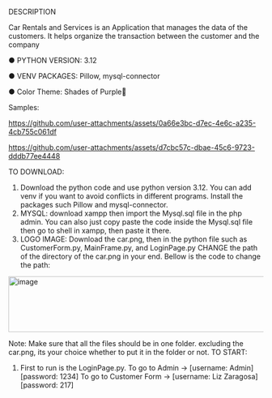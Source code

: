 ​DESCRIPTION

Car Rentals and Services is an Application that manages the data of the customers. It helps organize the transaction between the customer and the company

● PYTHON VERSION: 3.12

● VENV PACKAGES: Pillow, mysql-connector

● Color Theme: Shades of Purple🦄

Samples:

https://github.com/user-attachments/assets/0a66e3bc-d7ec-4e6c-a235-4cb755c061df


https://github.com/user-attachments/assets/d7cbc57c-dbae-45c6-9723-dddb77ee4448



TO DOWNLOAD:
1. Download the python code and use python version 3.12. You can add venv if you want to avoid conflicts in different programs. Install the packages such Pillow and mysql-connector.
2. MYSQL: download xampp then import the Mysql.sql file in the php admin. You can also just copy paste the code inside the Mysql.sql file then go to shell in xampp, then paste it there.
3. LOGO IMAGE: Download the car.png, then in the python file such as CustomerForm.py, MainFrame.py, and LoginPage.py CHANGE the path of the directory of the car.png in your end. Bellow is the code to change the path:
<img width="528" height="110" alt="image" src="https://github.com/user-attachments/assets/b2c037ae-d089-4e34-9d8d-dd5026481945" />

Note: Make sure that all the files should be in one folder. excluding the car.png, its your choice whether to put it in the folder or not.
TO START:
1. First to run is the LoginPage.py. To go to Admin -> [username: Admin] [password: 1234] To go to Customer Form -> [username: Liz Zaragosa] [password: 217]






